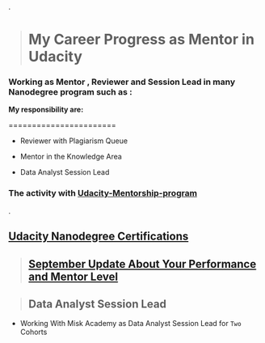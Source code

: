 .

> # My Career Progress as Mentor in Udacity 




### Working as Mentor , Reviewer and Session Lead in  many Nanodegree program such as : 




**My responsibility are:**


=======================



- Reviewer with  Plagiarism Queue

- Mentor in the Knowledge Area 

- Data Analyst Session Lead






### The activity with  [Udacity-Mentorship-program ](https://graduation.udacity.com/confirm/N9Q3HHTU)
.




## [Udacity Nanodegree Certifications](https://github.com/nancyalaswad90/Udacity-Nanodegree-Certifications)



> ## [September Update About Your Performance and Mentor Level](https://mail.google.com/mail/u/0/?tab=rm&ogbl#label/Udacity/FMfcgzGlkFqXsdqSzchmJvfmlpXFMLkC)




> ## Data Analyst Session Lead

-  Working With Misk Academy  as  Data Analyst Session Lead for `Two` Cohorts 


